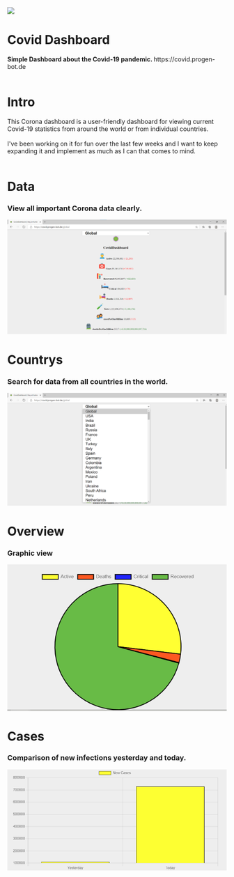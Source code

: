 <img src="https://img.icons8.com/color/48/000000/coronavirus--v1.png"/> 
<h1>Covid Dashboard</h1>
<strong>Simple Dashboard about the Covid-19 pandemic. </strong>
https://covid.progen-bot.de 
<br><br>
<h1> Intro </h1>
This Corona dashboard is a user-friendly dashboard for viewing current Covid-19 statistics from around the world or from individual countries.
<br><br>
I've been working on it for fun over the last few weeks and I want to keep expanding it and implement as much as I can that comes to mind.
<br><br>
<h1>Data</h1>
<h3>View all important Corona data clearly.</h3>
<img src="preview.png" alt="not found">
<h1>Countrys</h1>
<h3>Search for data from all countries in the world.</h3>
<img src="search.png" alt="not found">
<h1>Overview</h1>
<h3>Graphic view</h3>
<img src="stats.png" alt="not found">
<h1>Cases</h1>
<h3>Comparison of new infections yesterday and today.</h3>
<img src="new cases.png" alt="not found">
